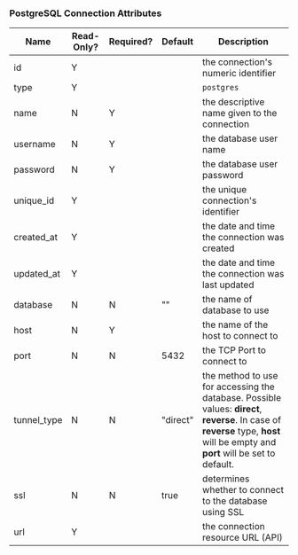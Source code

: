 ### PostgreSQL Connection Attributes

|Name|Read-Only?|Required?|Default|Description|
|----|---------|---------|-------|-----------|
|id|Y| | |the connection's numeric identifier
|type|Y| | |`postgres`
|name|N|Y| |the descriptive name given to the connection
|username|N|Y| |the database user name
|password|N|Y| |the database user password
|unique_id|Y| | |the unique connection's identifier
|created_at|Y| | |the date and time the connection was created
|updated_at|Y| | |the date and time the connection was last updated
|database|N|N|""|the name of database to use
|host|N|Y| |the name of the host to connect to
|port|N|N|5432|the TCP Port to connect to
|tunnel_type|N|N|"direct"|the method to use for accessing the database. Possible values: **direct**, **reverse**. In case of **reverse** type, **host** will be empty and **port** will be set to default.
|ssl|N|N|true|determines whether to connect to the database using SSL
|url|Y| | |the connection resource URL (API)
